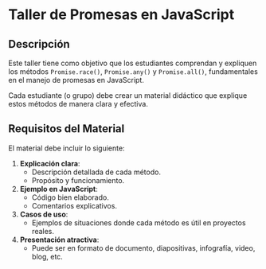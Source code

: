 # Taller de Promesas en JavaScript

## Descripción

Este taller tiene como objetivo que los estudiantes comprendan y expliquen los métodos `Promise.race()`, `Promise.any()` y `Promise.all()`, fundamentales en el manejo de promesas en JavaScript.

Cada estudiante (o grupo) debe crear un material didáctico que explique estos métodos de manera clara y efectiva.

## Requisitos del Material

El material debe incluir lo siguiente:

1. **Explicación clara**:
    - Descripción detallada de cada método.
    - Propósito y funcionamiento.
2. **Ejemplo en JavaScript**:
    - Código bien elaborado.
    - Comentarios explicativos.
3. **Casos de uso**:
    - Ejemplos de situaciones donde cada método es útil en proyectos reales.
4. **Presentación atractiva**:
    - Puede ser en formato de documento, diapositivas, infografía, video, blog, etc.